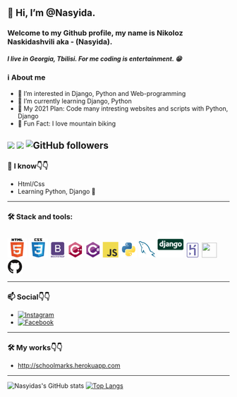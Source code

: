 ## 👋 Hi, I’m @Nasyida. 
### Welcome to my Github profile, my name is **Nikoloz Naskidashvili** aka - (**Nasyida**). 

##### I live in Georgia, Tbilisi. For me coding is entertainment. 😁

### ℹ️ About me

- 👀 I’m interested in Django, Python and Web-programming
- 🐍 I’m currently learning Django, Python
- 📅 My 2021 Plan: Code many intresting websites and scripts with Python, Django
- 💬 Fun Fact: I love mountain biking


![](https://komarev.com/ghpvc/?username=Nasyida&color=brightgreen) ![](https://visitor-badge.glitch.me/badge?page_id=Nasyida.Nasyida) ![GitHub followers](https://img.shields.io/github/followers/Nasyida?style=social) 
---

### 🧠 **I know**👇👇
- Html/Css
- Learning Python, Django 🐍

---

### 🛠️ Stack and tools:
<img src="https://raw.githubusercontent.com/devicons/devicon/master/icons/html5/html5-original-wordmark.svg" width="44" height="44"/> <img src="https://raw.githubusercontent.com/devicons/devicon/master/icons/css3/css3-original-wordmark.svg" width="44" height="44"/> <img src="https://github.com/devicons/devicon/blob/master/icons/bootstrap/bootstrap-plain-wordmark.svg" width="36" height="36"/> <img src="https://github.com/devicons/devicon/blob/master/icons/cplusplus/cplusplus-original.svg" width="36" height="36"/> <img src="https://github.com/devicons/devicon/blob/master/icons/csharp/csharp-original.svg" width="36" height="36"/> <img src="https://github.com/devicons/devicon/blob/master/icons/javascript/javascript-original.svg" width="36" height="36"/> <img src="https://github.com/devicons/devicon/blob/master/icons/python/python-original.svg" width="38" height="38"/> <img src="https://github.com/devicons/devicon/blob/master/icons/mysql/mysql-original.svg" width="38" height="38"/> <img src="https://github.com/devicons/devicon/blob/master/icons/django/django-original.svg" width="60" height="60" /> <img src="https://github.com/devicons/devicon/blob/master/icons/heroku/heroku-original.svg" width="34" height="34"/> <img src="https://www.vectorlogo.zone/logos/git-scm/git-scm-icon.svg" width="34" height="34"/> <img src="https://github.com/devicons/devicon/blob/master/icons/github/github-original.svg" width="34" height="34"/> 
    
---    

### 📫 **Social**👇👇
- <a href="https://instagram.com/nika_nasyida" target="_blank">
    <img src="https://img.shields.io/badge/instagram-%23E4405F.svg?&style=for-the-badge&logo=instagram&logoColor=white&color=071A2C" alt="Instagram"/>
  </a>
- <a href="https://www.facebook.com/nika.naskidashvili.50" target="_blank">
    <img src="https://img.shields.io/badge/facebook-%231877F2.svg?&style=for-the-badge&logo=facebook&logoColor=white&color=071A2C" alt="Facebook"/>
  </a>
  

---

### 🛠 **My works**👇👇
- http://schoolmarks.herokuapp.com

---

![Nasyidas's GitHub stats](https://github-readme-stats.vercel.app/api?username=Nasyida&theme=highcontrast&show_icons=true) 
[![Top Langs](https://github-readme-stats.vercel.app/api/top-langs/?username=Nasyida&layout=compact)](https://github.com/anuraghazra/github-readme-stats)






